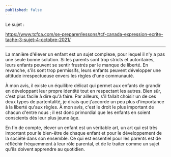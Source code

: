 ```yaml
---
published: false
---
```

Le sujet :

https://www.tcfca.com/se-preparer/lessons/tcf-canada-expression-ecrite-tache-3-sujet-4-octobre-2021/

---

La manière d'élever un enfant est un sujet complexe, pour lequel il n'y a pas une seule bonne solution. Si les parents sont trop stricts et autoritaires, leurs enfants peuvent se sentir frustrés par le manque de liberté. En revanche, s'ils sont trop permissifs, leurs enfants peuvent développer une attitude irrespectueuse envers les règles d'une communauté.

À mon avis, il existe un équilibre délicat qui permet aux enfants de grandir en développant leur propre identité tout en respectant les autres. Bien sûr, c'est plus facile à dire qu'à faire. Par ailleurs, s'il fallait choisir un de ces deux types de partentalité, je dirais que j'accorde un peu plus d'importance à la liberté qu'aux règles. À mon avis, c'est le droit le plus important de chacun d'entre nous ; il est donc primordial que les enfants en soient conscients dès leur plus jeune âge.

En fin de compte, élever un enfant est un véritable art, un art qui est très important pour le bien-être de chaque enfant et pour le développement de la société dans son ensemble. Ce qui est essentiel pour les parents est de réfléchir fréquemment à leur rôle parental, et de le traiter comme un sujet qu'ils doivent apprendre au quotidien.